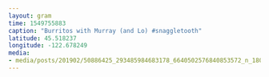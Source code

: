 ```yaml
---
layout: gram
time: 1549755883
caption: "Burritos with Murray (and Lo) #snaggletooth"
latitude: 45.518237
longitude: -122.678249
media:
- media/posts/201902/50886425_293485984683178_6640502576840853572_n_18032148595035972.jpg
---
```

